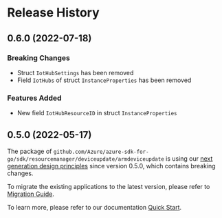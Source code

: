 # Release History

## 0.6.0 (2022-07-18)
### Breaking Changes

- Struct `IotHubSettings` has been removed
- Field `IotHubs` of struct `InstanceProperties` has been removed

### Features Added

- New field `IotHubResourceID` in struct `InstanceProperties`


## 0.5.0 (2022-05-17)

The package of `github.com/Azure/azure-sdk-for-go/sdk/resourcemanager/deviceupdate/armdeviceupdate` is using our [next generation design principles](https://azure.github.io/azure-sdk/general_introduction.html) since version 0.5.0, which contains breaking changes.

To migrate the existing applications to the latest version, please refer to [Migration Guide](https://aka.ms/azsdk/go/mgmt/migration).

To learn more, please refer to our documentation [Quick Start](https://aka.ms/azsdk/go/mgmt).